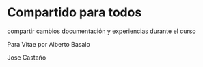 # Compartido para todos

compartir cambios documentación y experiencias durante el curso

Para Vitae por Alberto Basalo


Jose Castaño


